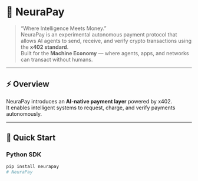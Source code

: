 # 🧠 NeuraPay

> “Where Intelligence Meets Money.”  
> NeuraPay is an experimental autonomous payment protocol that allows AI agents to send, receive, and verify crypto transactions using the **x402 standard**.  
> Built for the **Machine Economy** — where agents, apps, and networks can transact without humans.

---

## ⚡ Overview

NeuraPay introduces an **AI-native payment layer** powered by x402.  
It enables intelligent systems to request, charge, and verify payments autonomously.

---

## 🚀 Quick Start

### Python SDK
```bash
pip install neurapay
#   N e u r a P a y  
 